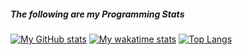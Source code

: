 ##### The following are my Programming Stats
[![My GitHub stats](https://github-readme-stats.vercel.app/api?username=brotatoboi2point0&show_icons=true&count_private=true&custom_title=My-Stats&include_all_commits=true&theme=tokyonight)](https://github.com/anuraghazra/github-readme-stats)
[![My wakatime stats](https://github-readme-stats.vercel.app/api/wakatime?username=brotatoboi&theme=tokyonight)](https://github.com/anuraghazra/github-readme-stats)
[![Top Langs](https://github-readme-stats.vercel.app/api/top-langs/?username=brotatoboi)](https://github.com/anuraghazra/github-readme-stats)
